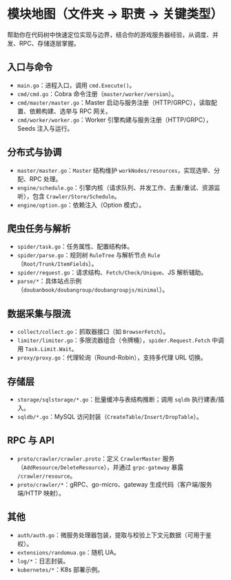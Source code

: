 # 模块地图（文件夹 → 职责 → 关键类型）

帮助你在代码树中快速定位实现与边界，结合你的游戏服务器经验，从调度、并发、RPC、存储逐层掌握。

## 入口与命令
- `main.go`：进程入口，调用 `cmd.Execute()`。
- `cmd/cmd.go`：Cobra 命令注册（`master/worker/version`）。
- `cmd/master/master.go`：Master 启动与服务注册（HTTP/GRPC），读取配置、依赖构建、选举与 RPC 网关。
- `cmd/worker/worker.go`：Worker 引擎构建与服务注册（HTTP/GRPC），Seeds 注入与运行。

## 分布式与协调
- `master/master.go`：`Master` 结构维护 `workNodes/resources`，实现选举、分配、RPC 处理。
- `engine/schedule.go`：引擎内核（请求队列、并发工作、去重/重试、资源监听），包含 `Crawler/Store/Schedule`。
- `engine/option.go`：依赖注入（Option 模式）。

## 爬虫任务与解析
- `spider/task.go`：任务属性、配置结构体。
- `spider/parse.go`：规则树 `RuleTree` 与解析节点 `Rule`（`Root/Trunk/ItemFields`）。
- `spider/request.go`：请求结构、`Fetch/Check/Unique`、JS 解析辅助。
- `parse/*`：具体站点示例（`doubanbook/doubangroup/doubangroupjs/minimal`）。

## 数据采集与限流
- `collect/collect.go`：抓取器接口（如 `BrowserFetch`）。
- `limiter/limiter.go`：多限流器组合（令牌桶），`spider.Request.Fetch` 中调用 `Task.Limit.Wait`。
- `proxy/proxy.go`：代理轮询（Round-Robin），支持多代理 URL 切换。

## 存储层
- `storage/sqlstorage/*.go`：批量缓冲与表结构推断；调用 `sqldb` 执行建表/插入。
- `sqldb/*.go`：MySQL 访问封装（`CreateTable/Insert/DropTable`）。

## RPC 与 API
- `proto/crawler/crawler.proto`：定义 `CrawlerMaster` 服务（`AddResource/DeleteResource`），并通过 `grpc-gateway` 暴露 `/crawler/resource`。
- `proto/crawler/*`：gRPC、go-micro、gateway 生成代码（客户端/服务端/HTTP 映射）。

## 其他
- `auth/auth.go`：微服务处理器包装，提取与校验上下文元数据（可用于鉴权）。
- `extensions/randomua.go`：随机 UA。
- `log/*`：日志封装。
- `kubernetes/*`：K8s 部署示例。